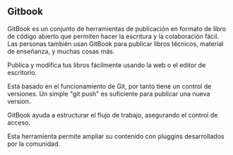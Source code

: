 Gitbook
-------------

GitBook es un conjunto de herramientas de publicación en formato de libro de código abierto que permiten hacer la escritura y la colaboración fácil.
Las personas también usan GitBook para publicar libros técnicos, material de enseñanza, y muchas cosas más.

Publica y modifica tus libros fácilmente usando la web o el editor de escritorio.

Está basado en el funcionamiento de Git, por tanto tiene un control de versiones. Un simple "git push" es suficiente para publicar una nueva version.

GitBook ayuda a estructurar el flujo de trabajo, asegurando el control de acceso.

Esta herramienta permite ampliar su contenido con pluggins desarrollados por la comunidad.

